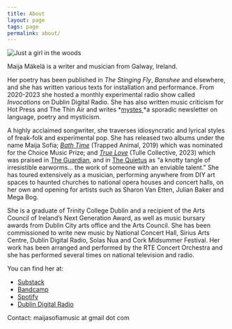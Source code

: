 ```yaml
---
title: About
layout: page
tags: page
permalink: about/
---
```

![Just a girl in the woods](/static/img/maija.jpeg "Maija Mäkelä")

Maija Mäkelä is a writer and musician from Galway, Ireland. 

Her poetry has been published in *The Stinging Fly*, *Banshee* and elsewhere, and she has written various texts for installation and performance. From 2020-2023 she hosted a monthly experimental radio show called *Invocations* on Dublin Digital Radio. She has also written music criticism for Hot Press and The Thin Air and writes *[mystes ](https://mystes.substack.com/)*a sporadic newsletter on language, poetry and mysticism. 

A highly acclaimed songwriter, she traverses idiosyncratic and lyrical styles of freak-folk and experimental pop. She has released two albums under the name Maija Sofia; *[Bath Time](https://maijasofia.bandcamp.com/album/bath-time)* (Trapped Animal, 2019) which was nominated for the Choice Music Prize; and *[True Love](https://maijasofia.bandcamp.com/album/true-love)* (Tulle Collective, 2023) which was praised [](https://www.theguardian.com/culture/2023/dec/20/the-best-european-culture-of-2023)in [The Guardian](https://www.theguardian.com/culture/2023/dec/20/the-best-european-culture-of-2023), and in [The Quietus](https://thequietus.com/articles/33317-maija-sofia-true-love-review) as [](https://thequietus.com/articles/33317-maija-sofia-true-love-review)“a knotty tangle of irresistible earworms... the work of someone with an enviable talent.” She has toured extensively as a musician, performing anywhere from DIY art spaces to haunted churches to national opera houses and concert halls, on her own and opening for artists such as Sharon Van Etten, Julian Baker and Mega Bog.

She is a graduate of Trinity College Dublin and a recipient of the Arts Council of Ireland’s Next Generation Award, as well as music bursary awards from Dublin City arts office and the Arts Council. She has been commissioned to write new music by National Concert Hall, Sirius Arts Centre, Dublin Digital Radio, Solas Nua and Cork Midsummer Festival. Her work has been arranged and performed by the RTE Concert Orchestra and she has performed several times on national television and radio. 

You can find her at:

* [Substack](https://mystes.substack.com/)
* [Bandcamp](https://maijasofia.bandcamp.com/)
* [Spotify](https://open.spotify.com/artist/3K68cSs1f8V59zNdfs25dW)
* [Dublin Digital Radio](https://listen.dublindigitalradio.com/resident/invocations)

Contact: maijasofiamusic at gmail dot com